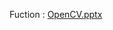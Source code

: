 Fuction : [OpenCV.pptx](https://github.com/linhengpei/Image-processing-CV2/files/8487969/OpenCV.pptx)
